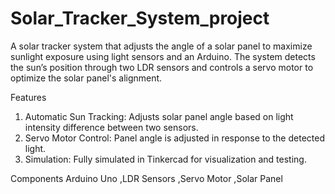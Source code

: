 # Solar_Tracker_System_project
A solar tracker system that adjusts the angle of a solar panel to maximize sunlight exposure using light sensors and an Arduino. The system detects the sun’s position through two LDR sensors and controls a servo motor to optimize the solar panel's alignment.

Features
1. Automatic Sun Tracking: Adjusts solar panel angle based on light intensity difference between two sensors.
2. Servo Motor Control: Panel angle is adjusted in response to the detected light.
3. Simulation: Fully simulated in Tinkercad for visualization and testing.
   
Components
Arduino Uno
,LDR Sensors
,Servo Motor
,Solar Panel


